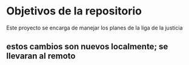# Objetivos de la repositorio

Este proyecto se encarga de manejar los planes de la liga de la justicia

## estos cambios son nuevos localmente; se llevaran al remoto